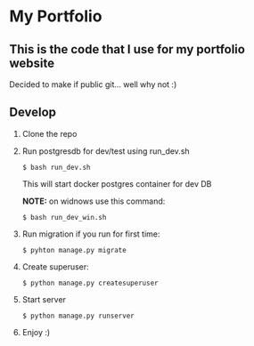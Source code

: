 # My Portfolio

## This is the code that I use for my portfolio website

Decided to make if public git... well why not :) 

## Develop

1. Clone the repo
2. Run postgresdb for dev/test using run_dev.sh
    ```shell
    $ bash run_dev.sh
    ```
    This will start docker postgres container for dev DB
   
   **NOTE:** on widnows use this command:
   ```shell
   $ bash run_dev_win.sh
   ```
3. Run migration if you run for first time:
    ```shell
    $ pyhton manage.py migrate
    ```
4. Create superuser:
    ```shell
    $ python manage.py createsuperuser
    ```
5. Start server
    ```shell
    $ python manage.py runserver
    ```
6. Enjoy :)
